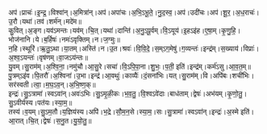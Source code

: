 

  
अप॑।प्राचः॑।इ॒न्द्र॒।विश्वा॑न्।अ॒मित्रा॑न्।अप॑।अपा॑चः।अ॒भि॒ऽभू॒ते॒।नु॒द॒स्व॒।अप॑।उदी॑चः।अप॑।शू॒र॒।अ॒ध॒राचः॑।उ॒रौ।यथा॑।तव॑।शर्म॑न्।मदे॑म॥  
कु॒वित्।अ॒ङ्ग।यव॑ऽमन्तः।यव॑म्।चि॒त्।यथा॑।दान्ति॑।अ॒नु॒ऽपू॒र्वम्।वि॒ऽयूय॑।इ॒हऽइ॑ह।ए॒षा॒म्।कृ॒णु॒हि॒।भोज॑नानि।ये।ब॒र्हिषः॑।नमः॑ऽवृक्तिम्।न।ज॒ग्मुः॥  
न॒हि।स्थूरि॑।ऋ॒तु॒ऽथा।या॒तम्।अस्ति॑।न।उ॒त।श्रवः॑।वि॒वि॒दे॒।स॒म्ऽग॒मेषु॑।ग॒व्यन्तः॑।इन्द्र॑म्।स॒ख्याय॑।विप्राः॑।अ॒श्व॒ऽयन्तः॑।वृष॑णम्।वा॒जऽय॑न्तः॥  
यु॒वम्।सु॒राम॑म्।अ॒श्वि॒ना॒।नमु॑चौ।आ॒सु॒रे।सचा॑।वि॒ऽपि॒पा॒ना।शु॒भः॒।प॒ती॒ इति॑।इन्द्र॑म्।कर्म॑ऽसु।आ॒व॒त॒म्॥  
पु॒त्रम्ऽइ॑व।पि॒तरौ॑।अ॒श्विना॑।उ॒भा।इन्द्र॑।आ॒वथुः॑।काव्यैः॑।दं॒सना॑भिः।यत्।सु॒राम॑म्।वि।अपि॑बः।शची॑भिः।सर॑स्वती।त्वा॒।म॒घ॒ऽव॒न्।अ॒भि॒ष्ण॒क्॥  
इन्द्रः॑।सु॒ऽत्रामा॑।स्वऽवा॑न्।अवः॑ऽभिः।सु॒ऽमृ॒ळी॒कः।भ॒व॒तु॒।वि॒श्वऽवे॑दाः।बाध॑ताम्।द्वेषः॑।अभ॑यम्।कृ॒णो॒तु॒।सु॒ऽवीर्य॑स्य।पत॑यः।स्या॒म॒॥  
तस्य॑।व॒यम्।सु॒ऽम॒तौ।य॒ज्ञिय॑स्य।अपि॑।भ॒द्रे।सौ॒म॒न॒से।स्या॒म॒।सः।सु॒त्रामा॑।स्वऽवा॑न्।इन्द्रः॑।अ॒स्मे इति॑।आ॒रात्।चि॒त्।द्वेषः॑।स॒नु॒त।यु॒यो॒तु॒॥  
